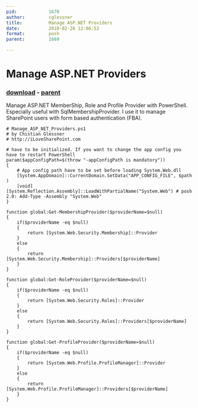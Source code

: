 ```yaml
---
pid:            1670
author:         cglessner
title:          Manage ASP.NET Providers
date:           2010-02-26 12:06:52
format:         posh
parent:         1669

---
```


# Manage ASP.NET Providers

### [download](Scripts\1670.ps1) - [parent](Scripts\1669.md)

Manage ASP.NET MemberShip, Role and Profile Provider with PowerShell. Especially useful with SqlMembershipProvider. I use it to manage SharePoint users with form based authentication (FBA).

```posh
# Manage_ASP_NET_Providers.ps1
# by Chistian Glessner
# http://iLoveSharePoint.com

# have to be initialized. If you want to change the app config you have to restart PowerShell
param($appConfigPath=$(throw "-appConfigPath is mandatory"))
{
    # App config path have to be set before loading System.Web.dll
    [System.AppDomain]::CurrentDomain.SetData("APP_CONFIG_FILE", $path )
    [void][System.Reflection.Assembly]::LoadWithPartialName("System.Web") # posh 2.0: Add-Type -Assembly "System.Web"
}

function global:Get-MembershipProvider($providerName=$null)
{    
    if($providerName -eq $null)
    {
        return [System.Web.Security.Membership]::Provider
    }
    else
    {
        return [System.Web.Security.Membership]::Providers[$providerName]
    } 
}

function global:Get-RoleProvider($providerName=$null)
{     
    if($providerName -eq $null)
    {
        return [System.Web.Security.Roles]::Provider
    }
    else
    {
        return [System.Web.Security.Roles]::Providers[$providerName]
    } 
}

function global:Get-ProfileProvider($providerName=$null)
{     
    if($providerName -eq $null)
    {
        return [System.Web.Profile.ProfileManager]::Provider
    }
    else
    {
        return [System.Web.Profile.ProfileManager]::Providers[$providerName]
    } 
}
```
